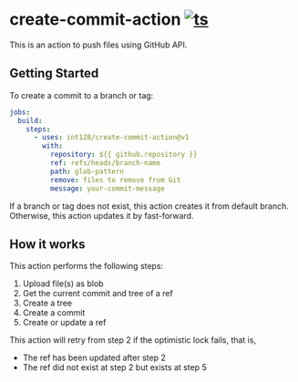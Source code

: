 # create-commit-action [![ts](https://github.com/int128/create-commit-action/actions/workflows/ts.yaml/badge.svg)](https://github.com/int128/create-commit-action/actions/workflows/ts.yaml)

This is an action to push files using GitHub API.


## Getting Started

To create a commit to a branch or tag:

```yaml
jobs:
  build:
    steps:
      - uses: int128/create-commit-action@v1
        with:
          repository: ${{ github.repository }}
          ref: refs/heads/branch-name
          path: glob-pattern
          remove: files to remove from Git
          message: your-commit-message
```

If a branch or tag does not exist, this action creates it from default branch.
Otherwise, this action updates it by fast-forward.


## How it works

This action performs the following steps:

1. Upload file(s) as blob
1. Get the current commit and tree of a ref
1. Create a tree
1. Create a commit
1. Create or update a ref

This action will retry from step 2 if the optimistic lock fails, that is,

- The ref has been updated after step 2
- The ref did not exist at step 2 but exists at step 5
